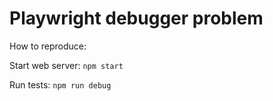 # Playwright debugger problem

How to reproduce:

Start web server: `npm start`

Run tests: `npm run debug`